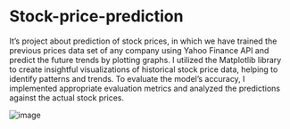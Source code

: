 # Stock-price-prediction

It’s project about prediction of stock prices, in which we have trained the previous prices data set of any company using Yahoo Finance API and predict the future trends by plotting graphs.
I utilized the Matplotlib library to create insightful visualizations of historical stock price data,
helping to identify patterns and trends. To evaluate the model’s accuracy, I implemented appropriate evaluation metrics and
analyzed the predictions against the actual stock prices. 

![image](https://github.com/RITIK-0104/Stock-price-prediction/assets/77242223/633a9bf2-b3fc-4eeb-a5e7-698c0cc7e0b8)

